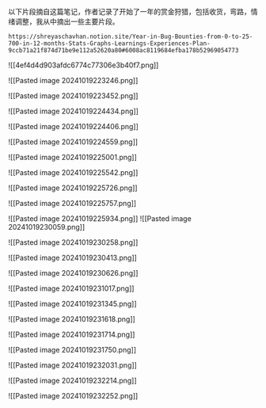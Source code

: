 
以下片段摘自这篇笔记，作者记录了开始了一年的赏金狩猎，包括收货，弯路，情绪调整，我从中摘出一些主要片段。
```
https://shreyaschavhan.notion.site/Year-in-Bug-Bounties-from-0-to-25-700-in-12-months-Stats-Graphs-Learnings-Experiences-Plan-9ccb71a21f874d71be9e112a52620a80#6008ac8119684efba178b52969054773
```

![[4ef4d4d903afdc6774c77306e3b40f7.png]]

![[Pasted image 20241019223246.png]]

![[Pasted image 20241019223452.png]]

![[Pasted image 20241019224434.png]]



![[Pasted image 20241019224406.png]]


![[Pasted image 20241019224559.png]]

![[Pasted image 20241019225001.png]]



![[Pasted image 20241019225542.png]]

![[Pasted image 20241019225726.png]]

![[Pasted image 20241019225757.png]]

![[Pasted image 20241019225934.png]]
![[Pasted image 20241019230059.png]]

![[Pasted image 20241019230258.png]]

![[Pasted image 20241019230413.png]]

![[Pasted image 20241019230626.png]]

![[Pasted image 20241019231017.png]]

![[Pasted image 20241019231345.png]]

![[Pasted image 20241019231618.png]]

![[Pasted image 20241019231714.png]]

![[Pasted image 20241019231750.png]]

![[Pasted image 20241019232031.png]]

![[Pasted image 20241019232214.png]]

![[Pasted image 20241019232252.png]]

